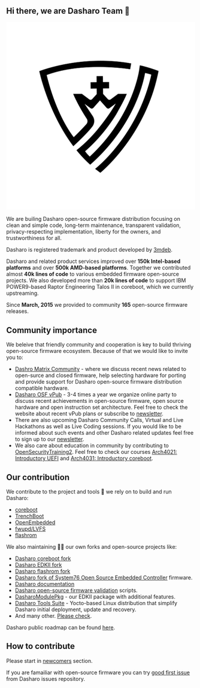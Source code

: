 ## Hi there, we are Dasharo Team  👋

![](images/dasharo-sygnet.png)

We are builing Dasharo open-source firmware distribution focusing on clean and
simple code, long-term maintenance, transparent validation, privacy-respecting
implementation, liberty for the owners, and trustworthiness for all.

Dasharo is registered trademark and product developed by
[3mdeb](https://github.com/3mdeb).

Dasharo and related product services improved over **150k Intel-based
platforms** and over **500k AMD-based platforms**. Together we contributed
almost **40k lines of code** to various embedded firmware open-source projects.
We also developed more than **20k lines of code** to support IBM POWER9-based
Raptor Engineering Talos II in coreboot, which we currently upstreaming.

Since **March, 2015** we provided to community **165** open-source firmware releases.

<!--

- TBD - provide more statistics

-->

## Community importance

We beleive that friendly community and cooperation is key to build thriving
open-source firmware ecosystem. Because of that we would like to invite you to:

* [Dashro Matrix Community](https://matrix.to/#/#dasharo:matrix.org) - where we
  discuss recent news related to open-surce and closed firmware, help selecting
  hardware for porting and provide support for Dasharo open-source firmware
  distribution compatible hardware.
* [Dasharo OSF vPub](https://vpub.dasharo.com/) - 3-4 times a year we organize
  online party to discuss recent achievements in open-source firmware, open
  source hardware and open instruction set architecture. Feel free to check the
  website about recent vPub plans or subscribe to
  [newsletter](https://newsletter.3mdeb.com/subscription/0_K65I7ro).
* There are also upcoming Dasharo Community Calls, Virtual and Live Hackathons
  as well as Live Coding sessions. If you would like to be informed about such
  events and other Dasharo related updates feel free to sign up to our
  [newsletter](https://newsletter.3mdeb.com/subscription/wwL90UkXP).
* We also care about education in community by contributing to
  [OpenSecurityTraining2](https://ost2.fyi/). Feel free to check our courses
  [Arch4021: Introductory UEFI](https://p.ost2.fyi/courses/course-v1:OpenSecurityTraining2+4021_Intro_UEFI+2022_v1/about)
  and [Arch4031: Introductory coreboot](https://p.ost2.fyi/courses/course-v1:OpenSecurityTraining2+Arch4031_x86-64_RV_coreboot+2021_v1/about).

## Our contribution

We contribute to the project and tools 🔧 we rely on to build and run Dasharo:

* [coreboot](https://doc.coreboot.org/contributing/index.html)
* [TrenchBoot](https://trenchboot.org/documentation/CONTRIBUTING/)
* [OpenEmbedded](https://www.openembedded.org/wiki/How_to_submit_a_patch_to_OpenEmbedded)
* [fwupd/LVFS](https://github.com/fwupd/fwupd)
* [flashrom](https://www.flashrom.org/Development_Guidelines)

<!--
* [Tianocore EDKII](https://www.tianocore.org/contrib/)
-->

We also maintaining 🧙‍♂️ our own forks and open-source projects like:

* [Dasharo coreboot fork](https://github.com/Dasharo/coreboot)
* [Dasharo EDKII fork](https://github.com/Dasharo/edk2)
* [Dasharo flashrom fork](https://github.com/Dasharo/flashrom)
* [Dasharo fork of System76 Open Source Embedded Controller](https://github.com/Dasharo/ec) 
  firmware.
* [Dasharo documentation](https://github.com/Dasharo/docs)
* [Dasharo open-source firmware validation](https://github.com/Dasharo/open-source-firmware-validation) 
  scripts.
* [DasharoModulePkg](https://github.com/Dasharo/DasharoModulePkg) - our EDKII
  package with additional features.
* [Dasharo Tools Suite](https://github.com/Dasharo/meta-dts) - Yocto-based
  Linux distribution that simplify Dasharo initial deployment, update and
  recovery.
* And many other. [Please check](https://github.com/orgs/Dasharo/repositories).

Dasharo public roadmap can be found [here](https://github.com/Dasharo/dasharo-issues/milestones).

## How to contribute

Please start in [newcomers](https://docs.dasharo.com/#newcommers) section.

If you are famailiar with open-source firmware you can try [good first
issue](https://github.com/Dasharo/dasharo-issues/issues?q=is%3Aopen+is%3Aissue+label%3A%22good+first+issue%22)
from Dasharo issues repository.

<!--

**Here are some ideas to get you started:**

🙋‍♀️ A short introduction - what is your organization all about?
🌈 Contribution guidelines - how can the community get involved?
👩‍💻 Useful resources - where can the community find your docs? Is there anything else the community should know?
🍿 Fun facts - what does your team eat for breakfast?
🧙 Remember, you can do mighty things with the power of [Markdown](https://docs.github.com/github/writing-on-github/getting-started-with-writing-and-formatting-on-github/basic-writing-and-formatting-syntax)
-->
